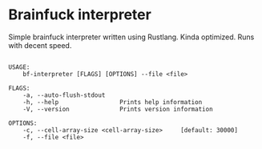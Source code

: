 # Brainfuck interpreter  
Simple brainfuck interpreter written using Rustlang. Kinda optimized.
Runs with decent speed.

```

USAGE:
    bf-interpreter [FLAGS] [OPTIONS] --file <file>

FLAGS:
    -a, --auto-flush-stdout    
    -h, --help                 Prints help information
    -V, --version              Prints version information

OPTIONS:
    -c, --cell-array-size <cell-array-size>     [default: 30000]
    -f, --file <file>

```
